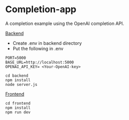 # Completion-app
A completion example using the OpenAI completion API.

<ins>Backend</ins>

- Create .env in backend directory
- Put the following in .env

```
PORT=5000
BASE_URL=http://localhost:5000
OPENAI_API_KEY= <Your-OpenAI-key>
```

```
cd backend
npm install
node server.js
```

<ins>Frontend<ins>
```
cd frontend
npm install
npm run dev
```